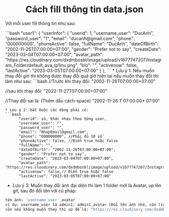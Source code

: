 <h1 align="center">
  <br>
  Cách fill thông tin data.json
  <br>
</h1>
<p> Với mỗi user fill thông tin như sau:</p>
```bash
  "user1": {
    "userInfor": {
        "userid": 1,
        "username_user": "DucAnh",
        "password_user": "1",
        "email": "ducanh@gmail.com",
        "phone": "000000000",
        "phoneActive": false,
        "fullName": "DucAnh",
        "dateOfBirth": "2002-11-26T07:00:00+07:00",
        "gender": "Prefer not to say",
        "createDate": "2023-03-04T07:00:00+07:00",
        "avatar_path": "https://res.cloudinary.com/dxdmbosbl/image/upload/v1677747207/Instagram_Folder/default_ava_tp1inu.png",
        "bio": "",
        "activenow": false,
        "lastActive": "2023-03-05T07:00:00+07:00"
    }
  },
```
* Lưu ý 1: Nếu muốn thay đổi giờ thì không được thay đổi quá giờ hiện tại nếu muốn thay đổi thì làm như sau:
```bash
//Trước khi thay đổi:
"2002-11-26T07:00:00+07:00"

//sau khi thay đổi:
"2022-11-27T07:00:00+07:00"

//Thay đổi sai là: (Thêm dấu cách-space)
"2002-11-26 T 07:00:00+ 07:00"
```
* Lưu ý 2: bắt buộc các dòng phải có:
```bash
      "userid": sô, khác nhau theo từng user,
      "username_user": "",
      "password_user": "",
      "email": "NhapEmail@gmail.com",
      "phone": "000000000", //Phải đủ 10 số
      "phoneActive": false, //Điển true hoặc false
      "fullName": "",
      "dateOfBirth": "2002-11-26T07:00:00+07:00",
      "gender": "Prefer not to say",
      "createDate": "2023-03-04T07:00:00+07:00",
      "avatar_path": "https://res.cloudinary.com/dxdmbosbl/image/upload/v1677747207/Instagram_Folder/default_ava_tp1inu.png",
      "activenow": false,// Điển true hoặc false
      "lastActive": "2023-03-05T07:00:00+07:00"
``` 
* Lưu ý 3: Muốn thay đổi ảnh đại diện thì làm 1 folder mới là Avatar, up lên git, sau đó đổi tên với cú pháp:
```bash
tên ảnh: 'username_user'_avatar
ví dụ: username_user là admin1: admin1_avatar (Đổi tên ảnh nhé, còn link ở avatar_path thì để im đó)
còn nếu không muốn thay thì cứ để là: "https://res.cloudinary.com/dxdmbosbl/image/upload/v1677747207/Instagram_Folder/default_ava_tp1inu.png" ở phần avatar_path
``` 
